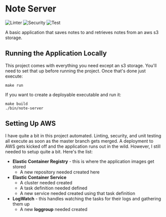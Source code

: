 # Note Server

![Linter](https://github.com/sksmith/note-server/actions/workflows/lint.yml/badge.svg)
![Security](https://github.com/sksmith/note-server/actions/workflows/sec.yml/badge.svg)
![Test](https://github.com/sksmith/note-server/actions/workflows/test.yml/badge.svg)

A basic application that saves notes to and retrieves notes from an aws s3 storage.

## Running the Application Locally

This project comes with everything you need except an s3 storage. You'll need to set
that up before running the project. Once that's done just execute:

```shell
make run
```

If you want to create a deployable executable and run it:

```shell
make build
./bin/note-server
```

## Setting Up AWS

I have quite a bit in this project automated. Linting, security, and unit testing all execute as
soon as the master branch gets merged. A deployment to AWS gets kicked off and the application runs
out in the wild. However, I still needed to setup quite a bit. Here's the list:

- **Elastic Container Registry** - this is where the application images get stored
  - A new repository needed created here
- **Elastic Container Service** 
  - A cluster needed created
  - A task definition needed defined
  - A new service needed created using that task definition
- **LogWatch** - this handles watching the tasks for their logs and gathering them up
  - A new **loggroup** needed created
